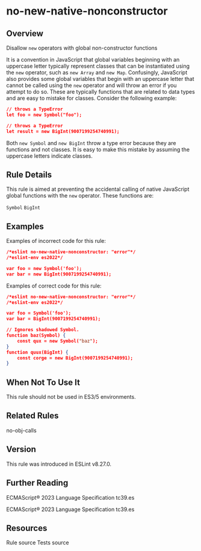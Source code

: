 
# no-new-native-nonconstructor
## Overview
Disallow `new` operators with global non-constructor functions



It is a convention in JavaScript that global variables beginning with an uppercase letter typically represent classes that can be instantiated using the `new` operator, such as `new Array` and `new Map`. Confusingly, JavaScript also provides some global variables that begin with an uppercase letter that cannot be called using the `new` operator and will throw an error if you attempt to do so. These are typically functions that are related to data types and are easy to mistake for classes. Consider the following example:

```json
// throws a TypeError
let foo = new Symbol("foo");

// throws a TypeError
let result = new BigInt(9007199254740991);
```
Both `new Symbol` and `new BigInt` throw a type error because they are functions and not classes. It is easy to make this mistake by assuming the uppercase letters indicate classes.
## Rule Details
This rule is aimed at preventing the accidental calling of native JavaScript global functions with the `new` operator. These functions are:

`Symbol`
`BigInt`

## Examples
Examples of incorrect code for this rule:


```json
/*eslint no-new-native-nonconstructor: "error"*/
/*eslint-env es2022*/

var foo = new Symbol('foo');
var bar = new BigInt(9007199254740991);
```
Examples of correct code for this rule:


```json
/*eslint no-new-native-nonconstructor: "error"*/
/*eslint-env es2022*/

var foo = Symbol('foo');
var bar = BigInt(9007199254740991);

// Ignores shadowed Symbol.
function baz(Symbol) {
    const qux = new Symbol("baz");
}
function quux(BigInt) {
    const corge = new BigInt(9007199254740991);
}

```
## When Not To Use It
This rule should not be used in ES3/5 environments.
## Related Rules


no-obj-calls 


## Version
This rule was introduced in ESLint v8.27.0.
## Further Reading





ECMAScript® 2023 Language Specification 
 tc39.es










ECMAScript® 2023 Language Specification 
 tc39.es





## Resources

Rule source 
Tests source 

